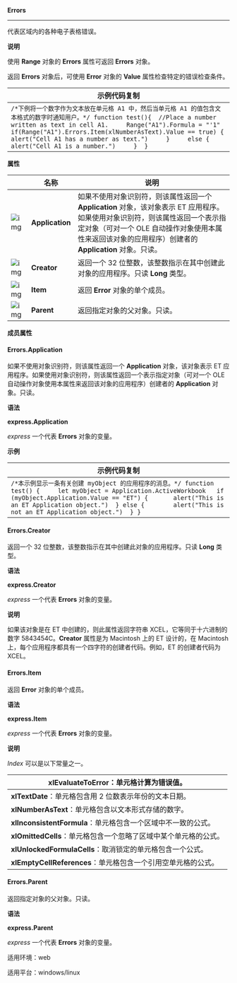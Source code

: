 **Errors**



------

代表区域内的各种电子表格错误。

**说明**

使用 **Range** 对象的 **Errors** 属性可返回 **Errors** 对象。

返回 **Errors** 对象后，可使用 **Error** 对象的 **Value** 属性检查特定的错误检查条件。

| 示例代码复制                                                 |
| ------------------------------------------------------------ |
| `/*下例将一个数字作为文本放在单元格 A1 中，然后当单元格 A1 的值包含文本格式的数字时通知用户。*/ function test(){  //Place a number written as text in cell A1.     Range("A1").Formula = "'1"      if(Range("A1").Errors.Item(xlNumberAsText).Value == true) {         alert("Cell A1 has a number as text.")     }     else {         alert("Cell A1 is a number.")     }  }` |

**属性**

|                                                              | 名称            | 说明                                                         |
| ------------------------------------------------------------ | --------------- | ------------------------------------------------------------ |
| ![img](https://qn.cache.wpscdn.cn/encs/doc/office_v19/gif/properties.gif) | **Application** | 如果不使用对象识别符，则该属性返回一个 **Application** 对象，该对象表示 ET 应用程序。如果使用对象识别符，则该属性返回一个表示指定对象（可对一个 OLE 自动操作对象使用本属性来返回该对象的应用程序）创建者的 **Application** 对象。只读。 |
| ![img](https://qn.cache.wpscdn.cn/encs/doc/office_v19/gif/properties.gif) | **Creator**     | 返回一个 32 位整数，该整数指示在其中创建此对象的应用程序。只读 **Long** 类型。 |
| ![img](https://qn.cache.wpscdn.cn/encs/doc/office_v19/gif/properties.gif) | **Item**        | 返回 **Error** 对象的单个成员。                              |
| ![img](https://qn.cache.wpscdn.cn/encs/doc/office_v19/gif/properties.gif) | **Parent**      | 返回指定对象的父对象。只读。                                 |

**成员属性**

#### **Errors.Application**

如果不使用对象识别符，则该属性返回一个 **Application** 对象，该对象表示 ET 应用程序。如果使用对象识别符，则该属性返回一个表示指定对象（可对一个 OLE 自动操作对象使用本属性来返回该对象的应用程序）创建者的 **Application** 对象。只读。

**语法**

**express.Application**

*express*   一个代表 **Errors** 对象的变量。

**示例**

| 示例代码复制                                                 |
| ------------------------------------------------------------ |
| `/*本示例显示一条有关创建 myObject 的应用程序的消息。*/ function test() { 	let myObject = Application.ActiveWorkbook 	if (myObject.Application.Value == "ET") { 		alert("This is an ET Application object.") 	} else { 		alert("This is not an ET Application object.") 	} }` |

#### **Errors.Creator**

返回一个 32 位整数，该整数指示在其中创建此对象的应用程序。只读 **Long** 类型。

**语法**

**express.Creator**

*express*   一个代表 **Errors** 对象的变量。

**说明**

如果该对象是在 ET 中创建的，则此属性返回字符串 XCEL，它等同于十六进制的数字 5843454C。**Creator** 属性是为 Macintosh 上的 ET 设计的，在 Macintosh 上，每个应用程序都具有一个四字符的创建者代码。例如，ET 的创建者代码为 XCEL。

#### **Errors.Item**

返回 **Error** 对象的单个成员。

**语法**

**express.Item**

*express*   一个代表 **Errors** 对象的变量。

**说明**

*Index* 可以是以下常量之一。

| **xlEvaluateToError**：单元格计算为错误值。                  |
| ------------------------------------------------------------ |
| **xlTextDate**：单元格包含用 2 位数表示年份的文本日期。      |
| **xlNumberAsText**：单元格包含以文本形式存储的数字。         |
| **xlInconsistentFormula**：单元格包含一个区域中不一致的公式。 |
| **xlOmittedCells**：单元格包含一个忽略了区域中某个单元格的公式。 |
| **xlUnlockedFormulaCells**：取消锁定的单元格包含一个公式。   |
| **xlEmptyCellReferences**：单元格包含一个引用空单元格的公式。 |

#### **Errors.Parent**

返回指定对象的父对象。只读。

**语法**

**express.Parent**

*express*   一个代表 **Errors** 对象的变量。

适用环境：web

适用平台：windows/linux